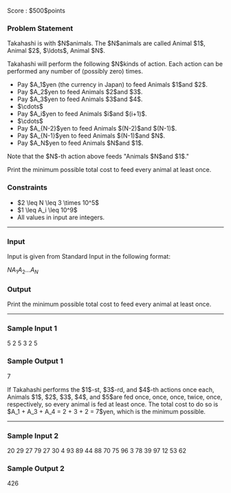 
<div>

<span>

<span>

<p>
Score : $500$points
</p>

<div>

<section>

### **Problem Statement**

<p>
Takahashi is with $N$animals.
The $N$animals are called Animal $1$, Animal $2$, $\ldots$, Animal $N$.
</p>

<p>
Takahashi will perform the following $N$kinds of action.  Each action can be performed any number of (possibly zero) times.
</p>

<ul>

<li>
Pay $A_1$yen (the currency in Japan) to feed Animals $1$and $2$.
</li>

<li>
Pay $A_2$yen to feed Animals $2$and $3$.
</li>

<li>
Pay $A_3$yen to feed Animals $3$and $4$.
</li>

<li>
$\cdots$
</li>

<li>
Pay $A_i$yen to feed Animals $i$and $(i+1)$.
</li>

<li>
$\cdots$
</li>

<li>
Pay $A_{N-2}$yen to feed Animals $(N-2)$and $(N-1)$.
</li>

<li>
Pay $A_{N-1}$yen to feed Animals $(N-1)$and $N$.
</li>

<li>
Pay $A_N$yen to feed Animals $N$and $1$.
</li>

</ul>

<p>
Note that the $N$-th action above feeds "Animals $N$and $1$."
</p>

<p>
Print the minimum possible total cost to feed every animal at least once.
</p>

</section>

</div>

<div>

<section>

### **Constraints**

<ul>

<li>
$2 \leq N \leq 3 \times 10^5$
</li>

<li>
$1 \leq A_i \leq 10^9$
</li>

<li>
All values in input are integers.
</li>

</ul>

</section>

</div>

---

<div>

<div>

<section>

### **Input**

<p>
Input is given from Standard Input in the following format:
</p>

<div>

$N$$A_1$$A_2$$\ldots$$A_N$
</div>

</section>

</div>

<div>

<section>

### **Output**

<p>
Print the minimum possible total cost to feed every animal at least once.
</p>

</section>

</div>

</div>

---

<div>

<section>

### **Sample Input 1**

<div>

5
2 5 3 2 5

</div>

</section>

</div>

<div>

<section>

### **Sample Output 1**

<div>

7

</div>

<p>
If Takahashi performs the $1$-st, $3$-rd, and $4$-th actions once each, Animals $1$, $2$, $3$, $4$, and $5$are fed once, once, once, twice, once, respectively, so every animal is fed at least once.
The total cost to do so is $A_1 + A_3 + A_4 = 2 + 3 + 2 = 7$yen, which is the minimum possible.
</p>

</section>

</div>

---

<div>

<section>

### **Sample Input 2**

<div>

20
29 27 79 27 30 4 93 89 44 88 70 75 96 3 78 39 97 12 53 62

</div>

</section>

</div>

<div>

<section>

### **Sample Output 2**

<div>

426

</div>

</section>

</div>

</span>

</span>

</div>
